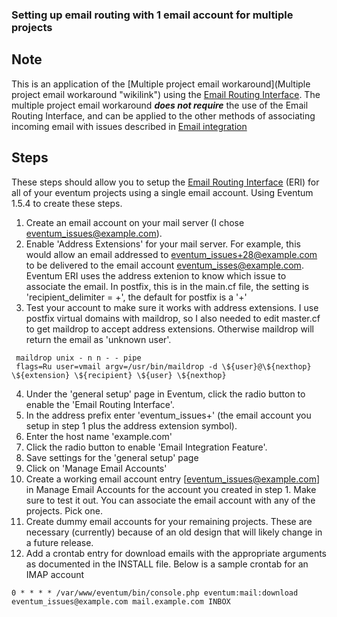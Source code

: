 ### Setting up email routing with 1 email account for multiple projects

## Note

This is an application of the [Multiple project email workaround](Multiple project email workaround "wikilink") using the [Email Routing Interface](Email-Routing-Interface.md). The multiple project email workaround **_does not require_** the use of the Email Routing Interface, and can be applied to the other methods of associating incoming email with issues described in [Email integration](Email-integration.md)

## Steps

These steps should allow you to setup the [Email Routing Interface](Email-Routing-Interface.md) (ERI) for all of your eventum projects using a single email account.
Using Eventum 1.5.4 to create these steps.

1. Create an email account on your mail server (I chose eventum_issues@example.com).
2. Enable 'Address Extensions' for your mail server. For example, this would allow an email addressed to eventum_issues+28@example.com to be delivered to the email account eventum_isses@example.com. Eventum ERI uses the address extenion to know which issue to associate the email.
   In postfix, this is in the main.cf file, the setting is 'recipient_delimiter = +', the default for postfix is a '+'
3. Test your account to make sure it works with address extensions. I use postfix virtual domains with maildrop, so I also needed to edit master.cf to get maildrop to accept address extensions. Otherwise maildrop will return the email as 'unknown user'.

```text
 maildrop unix - n n - - pipe
 flags=Ru user=vmail argv=/usr/bin/maildrop -d \${user}@\${nexthop} \${extension} \${recipient} \${user} \${nexthop}
```

4. Under the 'general setup' page in Eventum, click the radio button to enable the 'Email Routing Interface'.
5. In the address prefix enter 'eventum_issues+' (the email account you setup in step 1 plus the address extension symbol).
6. Enter the host name 'example.com'
7. Click the radio button to enable 'Email Integration Feature'.
8. Save settings for the 'general setup' page
9. Click on 'Manage Email Accounts'
10. Create a working email account entry [eventum_issues@example.com] in Manage Email Accounts for the account you created in step 1. Make sure to test it out. You can associate the email account with any of the projects. Pick one.
11. Create dummy email accounts for your remaining projects. These are necessary (currently) because of an old design that will likely change in a future release.
12. Add a crontab entry for download emails with the appropriate arguments as documented in the INSTALL file. Below is a sample crontab for an IMAP account

```text
0 * * * * /var/www/eventum/bin/console.php eventum:mail:download eventum_issues@example.com mail.example.com INBOX
```
